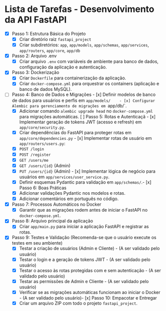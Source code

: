 # Lista de Tarefas - Desenvolvimento da API FastAPI

- [x] Passo 1: Estrutura Básica do Projeto
  - [x] Criar diretório raiz `fastapi_project`
  - [x] Criar subdiretórios: `app`, `app/models`, `app/schemas`, `app/services`, `app/routers`, `app/core`, `app/db`
- [x] Passo 2: Arquivo .env
  - [x] Criar arquivo `.env` com variáveis de ambiente para banco de dados, configuração da aplicação e autenticação.
- [x] Passo 3: Dockerização
  - [x] Criar `Dockerfile` para containerização da aplicação.
  - [x] Criar `docker-compose.yml` para orquestrar os containers (aplicação e banco de dados MySQL).
- [ ] Passo 4: Banco de Dados e Migrações    - [x] Definir modelos de banco de dados para usuários e perfis em `app/models/    - [x] Configurar Alembic para gerenciamento de migrações em `app/db/`.
    - [x] Adicionar comando `alembic upgrade head` no `docker-compose.yml` para migrações automáticas. [ ] Passo 5: Rotas e Autenticaçã    - [x] Implementar geração de tokens JWT (acesso e refresh) em `app/core/security.py`.
    - [x] Criar dependências do FastAPI para proteger rotas em `app/core/dependencies.py`    - [x] Implementar rotas de usuário em `app/routers/users.py`:
    - [x] `POST /login`
    - [x] `POST /register`
    - [x] `GET /users/me`
    - [x] `GET /users/{id}` (Admin)
    - [x] `PUT /users/{id}` (Admin)   - [x] Implementar lógica de negócio para usuários em `app/services/user_service.py`.
    - [x] Definir esquemas Pydantic para validação em `app/schemas/`.- [x] Passo 6: Boas Práticas
  - [x] Adicionar validações Pydantic nos modelos e rotas.
  - [x] Adicionar comentários em português no código.
- [x] Passo 7: Processos Automáticos no Docker
  - [x] Garantir que as migrações rodem antes de iniciar o FastAPI no `docker-compose.yml`.
- [x] Passo 8: Arquivo principal da aplicação
  - [x] Criar `app/main.py` para iniciar a aplicação FastAPI e registrar as rotas.
- [x] Passo 9: Testes e Validação (Recomenda-se que o usuário execute os testes em seu ambiente)
  - [x] Testar a criação de usuários (Admin e Cliente) - (A ser validado pelo usuário)
  - [x] Testar o login e a geração de tokens JWT - (A ser validado pelo usuário)
  - [x] Testar o acesso às rotas protegidas com e sem autenticação - (A ser validado pelo usuário)
  - [x] Testar as permissões de Admin e Cliente - (A ser validado pelo usuário)
  - [x] Verificar se as migrações automáticas funcionam ao iniciar o Docker - (A ser validado pelo usuário)- [x] Passo 10: Empacotar e Entregar
  - [x] Criar um arquivo ZIP com todo o projeto `fastapi_project`.